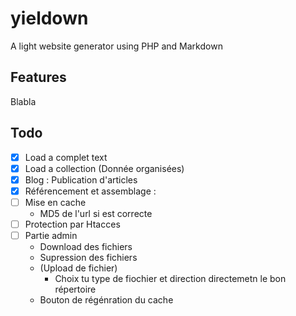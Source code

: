 # yieldown
A light website generator using PHP and Markdown

## Features


Blabla

## Todo

* [x] Load a complet text
* [x] Load a collection (Donnée organisées)
* [x] Blog : Publication d'articles
* [x] Référencement et assemblage :
* [ ] Mise en cache
	* MD5 de l'url si est correcte
* [ ] Protection par Htacces
* [ ] Partie admin
	* Download des fichiers
	* Supression des fichiers
	* (Upload de fichier)
		* Choix tu type de fiochier et direction directemetn le bon répertoire
	* Bouton de régénration du cache
